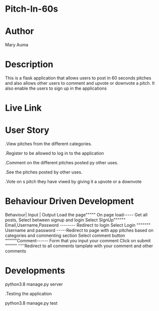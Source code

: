# Pitch-In-60s
# Author
Mary Auma
# Description
This is a flask application that allows users to post in 60 seconds pitches and also allows other users  to comment and upvote or downvote a pitch. It also enable the users to sign up in the applications
# Live Link
# User Story
.View pitches from the different categories. 

.Register to be allowed to log in to the application

.Comment on the different pitches posted py other uses.

.See the pitches posted by other uses.

.Vote on s pitch they have viwed by giving it a upvote or a downvote
# Behaviour Driven Development
Behaviour| Input |	Output
Load the page"""""	On page load-----	Get all posts, Select between signup and login
Select SignUp""""""	Email,Username,Password --------	Redirect to login
Select Login """"""" Username and password	-----Redirect to page with app pitches based on categories and commenting section
Select comment button	""""""Comment------	Form that you input your comment
Click on submit	""""""	'''''Redirect to all comments tamplate with your comment and other comments

# Developments
python3.8 manage.py server

.Testing the application

python3.8 manage.py test
